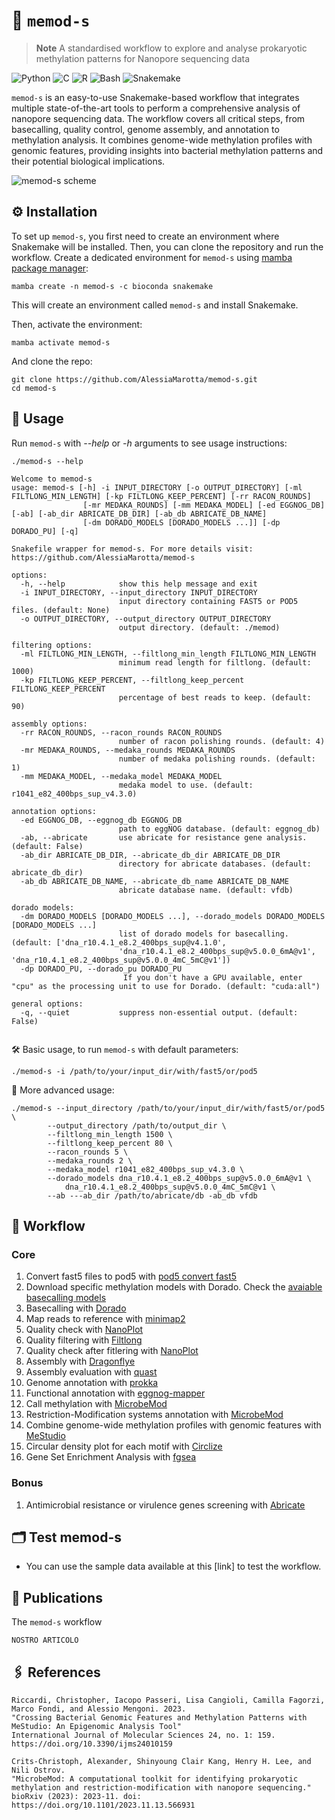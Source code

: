 # 🧬 `memod-s`

> **Note**
> A standardised workflow to explore and analyse prokaryotic methylation patterns for Nanopore sequencing data

![Python](https://img.shields.io/badge/python-3670A0?style=for-the-badge&logo=python&logoColor=ffdd54) ![C](https://img.shields.io/badge/c-%2300599C.svg?style=for-the-badge&logo=c&logoColor=white) ![R](https://img.shields.io/badge/r-%23276DC3.svg?style=for-the-badge&logo=r&logoColor=white) ![Bash](https://img.shields.io/badge/bash-%234EAA25.svg?style=for-the-badge&logo=gnu-bash&logoColor=white) ![Snakemake](https://img.shields.io/badge/Snakemake-svg?style=for-the-badge&logo=c&logoColor=white) 



`memod-s` is an easy-to-use Snakemake-based workflow that integrates multiple state-of-the-art tools to perform a comprehensive analysis of nanopore sequencing data.
The workflow covers all critical steps, from basecalling, quality control, genome assembly, and annotation to methylation analysis.
It combines genome-wide methylation profiles with genomic features, providing insights into bacterial methylation patterns and their potential biological implications.

![memod-s scheme](https://github.com/user-attachments/assets/49da3727-1f49-4349-bdf2-d44dfde4aba4)

## ⚙️ Installation

To set up `memod-s`, you first need to create an environment where Snakemake will be installed. Then, you can clone the repository and run the workflow. 
Create a dedicated environment for `memod-s` using [mamba package manager](https://github.com/mamba-org/mamba):

```
mamba create -n memod-s -c bioconda snakemake
```

This will create an environment called `memod-s` and install Snakemake.

Then, activate the environment:
```
mamba activate memod-s
```
And clone the repo:

```
git clone https://github.com/AlessiaMarotta/memod-s.git
cd memod-s
```
## 🔧 Usage

Run `memod-s` with *--help* or *-h* arguments to see usage instructions:

```
./memod-s --help
```
```
Welcome to memod-s
usage: memod-s [-h] -i INPUT_DIRECTORY [-o OUTPUT_DIRECTORY] [-ml FILTLONG_MIN_LENGTH] [-kp FILTLONG_KEEP_PERCENT] [-rr RACON_ROUNDS]
                [-mr MEDAKA_ROUNDS] [-mm MEDAKA_MODEL] [-ed EGGNOG_DB] [-ab] [-ab_dir ABRICATE_DB_DIR] [-ab_db ABRICATE_DB_NAME]
                [-dm DORADO_MODELS [DORADO_MODELS ...]] [-dp DORADO_PU] [-q]

Snakefile wrapper for memod-s. For more details visit: https://github.com/AlessiaMarotta/memod-s

options:
  -h, --help            show this help message and exit
  -i INPUT_DIRECTORY, --input_directory INPUT_DIRECTORY
                        input directory containing FAST5 or POD5 files. (default: None)
  -o OUTPUT_DIRECTORY, --output_directory OUTPUT_DIRECTORY
                        output directory. (default: ./memod)

filtering options:
  -ml FILTLONG_MIN_LENGTH, --filtlong_min_length FILTLONG_MIN_LENGTH
                        minimum read length for filtlong. (default: 1000)
  -kp FILTLONG_KEEP_PERCENT, --filtlong_keep_percent FILTLONG_KEEP_PERCENT
                        percentage of best reads to keep. (default: 90)

assembly options:
  -rr RACON_ROUNDS, --racon_rounds RACON_ROUNDS
                        number of racon polishing rounds. (default: 4)
  -mr MEDAKA_ROUNDS, --medaka_rounds MEDAKA_ROUNDS
                        number of medaka polishing rounds. (default: 1)
  -mm MEDAKA_MODEL, --medaka_model MEDAKA_MODEL
                        medaka model to use. (default: r1041_e82_400bps_sup_v4.3.0)

annotation options:
  -ed EGGNOG_DB, --eggnog_db EGGNOG_DB
                        path to eggNOG database. (default: eggnog_db)
  -ab, --abricate       use abricate for resistance gene analysis. (default: False)
  -ab_dir ABRICATE_DB_DIR, --abricate_db_dir ABRICATE_DB_DIR
                        directory for abricate databases. (default: abricate_db_dir)
  -ab_db ABRICATE_DB_NAME, --abricate_db_name ABRICATE_DB_NAME
                        abricate database name. (default: vfdb)

dorado models:
  -dm DORADO_MODELS [DORADO_MODELS ...], --dorado_models DORADO_MODELS [DORADO_MODELS ...]
                        list of dorado models for basecalling. (default: ['dna_r10.4.1_e8.2_400bps_sup@v4.1.0',
                        'dna_r10.4.1_e8.2_400bps_sup@v5.0.0_6mA@v1', 'dna_r10.4.1_e8.2_400bps_sup@v5.0.0_4mC_5mC@v1'])
  -dp DORADO_PU, --dorado_pu DORADO_PU
                         If you don't have a GPU available, enter "cpu" as the processing unit to use for Dorado. (default: "cuda:all")

general options:
  -q, --quiet           suppress non-essential output. (default: False)


```
🛠 Basic usage, to run `memod-s` with default parameters:

```
./memod-s -i /path/to/your/input_dir/with/fast5/or/pod5
```
🔬 More advanced usage:

```
./memod-s --input_directory /path/to/your/input_dir/with/fast5/or/pod5 \
        --output_directory /path/to/output_dir \
        --filtlong_min_length 1500 \
        --filtlong_keep_percent 80 \
        --racon_rounds 5 \
        --medaka_rounds 2 \
        --medaka_model r1041_e82_400bps_sup_v4.3.0 \
        --dorado_models dna_r10.4.1_e8.2_400bps_sup@v5.0.0_6mA@v1 \
            dna_r10.4.1_e8.2_400bps_sup@v5.0.0_4mC_5mC@v1 \
        --ab ---ab_dir /path/to/abricate/db -ab_db vfdb
```

## 🐍 Workflow

### Core

1. Convert fast5 files to pod5 with [pod5 convert fast5](https://pod5-file-format.readthedocs.io/en/latest/docs/tools.html#pod5-convert-fast5)
2. Download specific methylation models with Dorado. Check the [avaiable basecalling models](https://github.com/nanoporetech/dorado?tab=readme-ov-file#available-basecalling-models)
3. Basecalling with [Dorado](https://github.com/nanoporetech/dorado)
4. Map reads to reference with [minimap2](https://github.com/lh3/minimap2)
5. Quality check with [NanoPlot](https://github.com/wdecoster/NanoPlot)
6. Quality filtering with [Filtlong](https://github.com/rrwick/Filtlong)
7. Quality check after fitlering with [NanoPlot](https://github.com/wdecoster/NanoPlot)
8. Assembly with [Dragonflye](https://github.com/rpetit3/dragonflye)
9. Assembly evaluation with [quast](https://github.com/ablab/quast)
10. Genome annotation with [prokka](https://github.com/tseemann/prokka)
11. Functional annotation with [eggnog-mapper](https://github.com/eggnogdb/eggnog-mapper)
12. Call methylation with [MicrobeMod](https://github.com/cultivarium/MicrobeMod)
13. Restriction-Modification systems annotation with [MicrobeMod](https://github.com/cultivarium/MicrobeMod)
14. Combine genome-wide methylation profiles with genomic features with [MeStudio](https://github.com/combogenomics/MeStudio) 
15. Circular density plot for each motif with [Circlize](https://github.com/jokergoo/circlize)
16. Gene Set Enrichment Analysis with [fgsea](https://github.com/alserglab/fgsea)

### Bonus

1.  Antimicrobial resistance or virulence genes screening with [Abricate](https://github.com/tseemann/abricate)

## 🗂️ Test memod-s

* You can use the sample data available at this [link] to test the workflow.


## 📄 Publications

The `memod-s` workflow 

```
NOSTRO ARTICOLO
```
## 🖇️ References
```
Riccardi, Christopher, Iacopo Passeri, Lisa Cangioli, Camilla Fagorzi, Marco Fondi, and Alessio Mengoni. 2023.
"Crossing Bacterial Genomic Features and Methylation Patterns with MeStudio: An Epigenomic Analysis Tool"
International Journal of Molecular Sciences 24, no. 1: 159.
https://doi.org/10.3390/ijms24010159

Crits-Christoph, Alexander, Shinyoung Clair Kang, Henry H. Lee, and Nili Ostrov.
"MicrobeMod: A computational toolkit for identifying prokaryotic methylation and restriction-modification with nanopore sequencing."
bioRxiv (2023): 2023-11. doi: https://doi.org/10.1101/2023.11.13.566931
```
